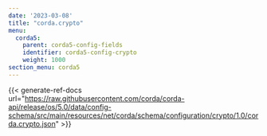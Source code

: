 ```yaml
---
date: '2023-03-08'
title: "corda.crypto"
menu:
  corda5:
    parent: corda5-config-fields
    identifier: corda5-config-crypto
    weight: 1000
section_menu: corda5
---
```


{{< generate-ref-docs url="https://raw.githubusercontent.com/corda/corda-api/release/os/5.0/data/config-schema/src/main/resources/net/corda/schema/configuration/crypto/1.0/corda.crypto.json" >}}